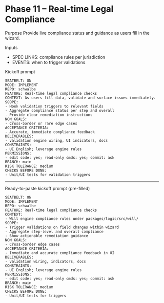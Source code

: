 # Phase 11 – Real-time Legal Compliance

Purpose
Provide live compliance status and guidance as users fill in the wizard.

Inputs
- SPEC LINKS: compliance rules per jurisdiction
- EVENTS: when to trigger validations

Kickoff prompt
```
SEATBELT: ON
MODE: IMPLEMENT
REPO: schwalbe
FEATURE: Real-time legal compliance checks
CONTEXT: As users fill data, validate and surface issues immediately.
SCOPE:
- Hook validation triggers to relevant fields
- Aggregate compliance status per step and overall
- Provide clear remediation instructions
NON_GOALS:
- Cross-border or rare edge cases
ACCEPTANCE CRITERIA:
- Accurate, immediate compliance feedback
DELIVERABLES:
- validation engine wiring, UI indicators, docs
CONSTRAINTS:
- UI English; leverage engine rules
PERMISSIONS:
- edit code: yes; read-only cmds: yes; commit: ask
BRANCH: main
RISK TOLERANCE: medium
CHECKS BEFORE DONE:
- Unit/UI tests for validation triggers
```

---

Ready-to-paste kickoff prompt (pre-filled)
```
SEATBELT: ON
MODE: IMPLEMENT
REPO: schwalbe
FEATURE: Real-time legal compliance checks
CONTEXT:
- Will engine compliance rules under packages/logic/src/will/
SCOPE:
- Trigger validations on field changes within wizard
- Aggregate step-level and overall compliance
- Show actionable remediation guidance
NON_GOALS:
- Cross-border edge cases
ACCEPTANCE CRITERIA:
- Immediate and accurate compliance feedback in UI
DELIVERABLES:
- validation wiring, indicators, docs
CONSTRAINTS:
- UI English; leverage engine rules
PERMISSIONS:
- edit code: yes; read-only cmds: yes; commit: ask
BRANCH: main
RISK TOLERANCE: medium
CHECKS BEFORE DONE:
- Unit/UI tests for triggers
```
